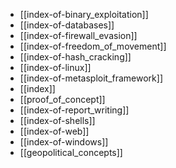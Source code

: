 - [[index-of-binary_exploitation]]
- [[index-of-databases]]
- [[index-of-firewall_evasion]]
- [[index-of-freedom_of_movement]]
- [[index-of-hash_cracking]]
- [[index-of-linux]]
- [[index-of-metasploit_framework]]
- [[index]]
- [[proof_of_concept]]
- [[index-of-report_writing]]
- [[index-of-shells]]
- [[index-of-web]]
- [[index-of-windows]]
- [[geopolitical_concepts]]

